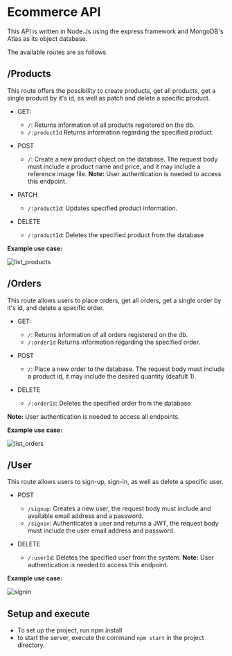 # Ecommerce API
This API is written in Node.Js using the express framework and MongoDB's Atlas as its object database.

The available routes are as follows

## /Products

This route offers the possibility to create products, get all products, get a single product by it's id, as well as patch and delete a specific product.

- GET:
  - ``/``: Returns information of all products registered on the db.
  - ``/:productId`` Returns information regarding the specified product.

- POST
  - ``/``: Create a new product object on the database. The request body must include a product name and price, and it may include a reference image file.
    **Note:** User authentication is needed to access this endpoint.

- PATCH
  - ``/:productId``: Updates specified product information.
 
- DELETE
  - ``/:productId``: Deletes the specified product from the database

**Example use case:**

![list_products](https://github.com/guidorc/node-ecommerce/assets/50532651/16f4f71e-b664-45e8-84bd-bf7d5b75b0ff)
 
## /Orders

This route allows users to place orders, get all orders, get a single order by it's id, and delete a specific order.

- GET:
  - ``/``: Returns information of all orders registered on the db.
  - ``/:orderId`` Returns information regarding the specified order.

- POST
  - ``/``: Place a new order to the database. The request body must include a product id, it may include the desired quantity (deafult 1).
 
- DELETE
  - ``/:orderId``: Deletes the specified order from the database
 
**Note:** User authentication is needed to access all endpoints.

**Example use case:**

![list_orders](https://github.com/guidorc/node-ecommerce/assets/50532651/38691bc4-3108-4553-8c6f-e2fd3163f82e)

## /User

This route allows users to sign-up, sign-in, as well as delete a specific user.

- POST
  - ``/signup``: Creates a new user, the request body must include and available email address and a password.
  - ``/signin``: Authenticates a user and returns a JWT, the request body must include the user email address and password.
 
- DELETE
  - ``/:userId``: Deletes the specified user from the system. **Note:** User authentication is needed to access this endpoint.
 
**Example use case:**

![signin](https://github.com/guidorc/node-ecommerce/assets/50532651/5456dbf8-49b7-4efe-ae8e-3c833b1b33e5)

## Setup and execute
- To set up the project, run npm install
- to start the server, execute the command ``npm start`` in the project directory.
